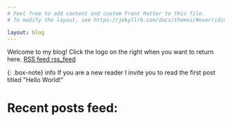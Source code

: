 ```yaml
---
# Feel free to add content and custom Front Matter to this file.
# To modify the layout, see https://jekyllrb.com/docs/themes/#overriding-theme-defaults

layout: blog
---
```


Welcome to my blog! Click the logo on the right when you want to return here. <a href="{{ site.url }}/feed.xml">RSS feed&nbsp;<span class="material-icons" title="RSS Feed">rss_feed</span></a>

{: .box-note}
<span class="material-icons-outlined">info</span> If you are a new reader I invite you to read the first post titled "Hello World!"

# Recent posts <span class="material-icons">feed</span>: <br>
